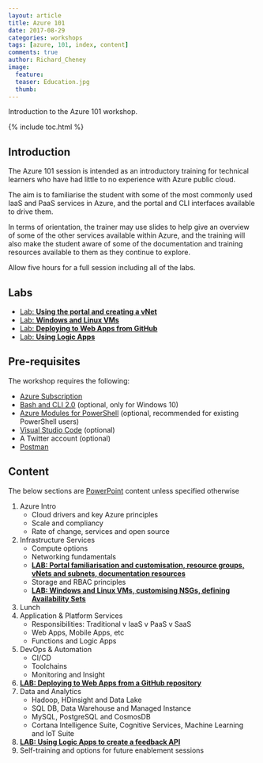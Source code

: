 ```yaml
---
layout: article
title: Azure 101
date: 2017-08-29
categories: workshops
tags: [azure, 101, index, content]
comments: true
author: Richard_Cheney
image:
  feature: 
  teaser: Education.jpg
  thumb: 
---
```

Introduction to the Azure 101 workshop.

{% include toc.html %}

## Introduction
The Azure 101 session is intended as an introductory training for technical learners who have had little to no experience with Azure public cloud.

The aim is to familiarise the student with some of the most commonly used IaaS and PaaS services in Azure, and the portal and CLI interfaces available to drive them.

In terms of orientation, the trainer may use slides to help give an overview of some of the other services available within Azure, and the training will also make the student aware of some of the documentation and training resources available to them as they continue to explore.

Allow five hours for a full session including all of the labs.  

## Labs
* [Lab: **Using the portal and creating a vNet**](./PortalLab/#introduction)
* [Lab: **Windows and Linux VMs**](./VMLab/#introduction)
* [Lab: **Deploying to Web Apps from GitHub**](./WebAppLab/#introduction)
* [Lab: **Using Logic Apps**](./LogicAppLab/#introduction)

## Pre-requisites
The workshop requires the following:
* [Azure Subscription](/guides/prereqs/subscription)
* [Bash and CLI 2.0](/guides/prereqs/lxss) (optional, only for Windows 10)
* [Azure Modules for PowerShell](/guides/prereqs/powershell) (optional, recommended for existing PowerShell users)
* [Visual Studio Code](/guides/prereqs/vscode) (optional)
* A Twitter account (optional)
* [Postman](https://www.getpostman.com/)

## Content
The below sections are [PowerPoint](./PresenterDeck.pptx) content unless specified otherwise
1. Azure Intro
    * Cloud drivers and key Azure principles
    * Scale and compliancy
    * Rate of change, services and open source
2. Infrastructure Services
    * Compute options
    * Networking fundamentals
    * [**LAB: Portal familiarisation and customisation, resource groups, vNets and subnets, documentation resources**](./PortalLab/#introduction)
    * Storage and RBAC principles
    * [**LAB: Windows and Linux VMs, customising NSGs, defining Availability Sets**](./VMLab/#introduction)
3. Lunch
4. Application & Platform Services
    * Responsibilities: Traditional v IaaS v PaaS v SaaS
    * Web Apps, Mobile Apps, etc
    * Functions and Logic Apps
5. DevOps & Automation
    * CI/CD
    * Toolchains
    * Monitoring and Insight
6. [**LAB: Deploying to Web Apps from a GitHub repository**](./WebAppLab/#introduction)
7. Data and Analytics
    * Hadoop, HDinsight and Data Lake
    * SQL DB, Data Warehouse and Managed Instance
    * MySQL, PostgreSQL and CosmosDB
    * Cortana Intelligence Suite, Cognitive Services, Machine Learning and IoT Suite
8. [**LAB: Using Logic Apps to create a feedback API**](./LogicAppLab/#introduction)
9. Self-training and options for future enablement sessions